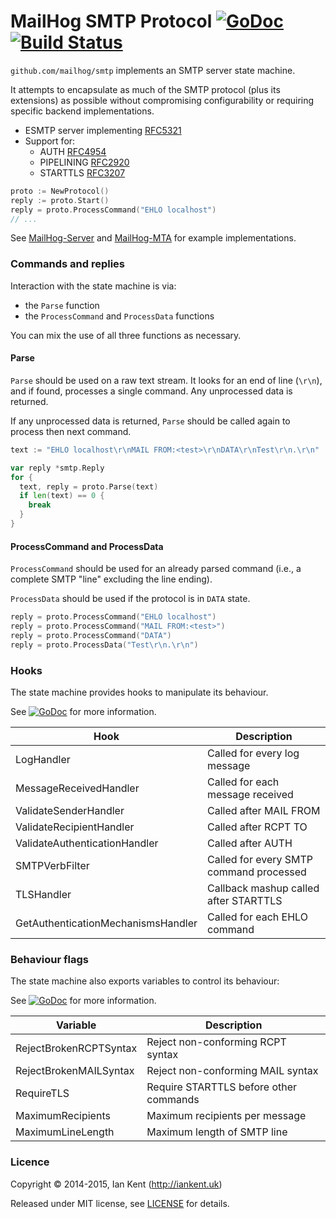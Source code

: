 MailHog SMTP Protocol [![GoDoc](https://godoc.org/github.com/mailhog/smtp?status.svg)](https://godoc.org/github.com/mailhog/smtp) [![Build Status](https://travis-ci.org/mailhog/smtp.svg?branch=master)](https://travis-ci.org/mailhog/smtp)
=========

`github.com/mailhog/smtp` implements an SMTP server state machine.

It attempts to encapsulate as much of the SMTP protocol (plus its extensions) as possible
without compromising configurability or requiring specific backend implementations.

  * ESMTP server implementing [RFC5321](http://tools.ietf.org/html/rfc5321)
  * Support for:
    * AUTH [RFC4954](http://tools.ietf.org/html/rfc4954)
    * PIPELINING [RFC2920](http://tools.ietf.org/html/rfc2920)
    * STARTTLS [RFC3207](http://tools.ietf.org/html/rfc3207)

```go
proto := NewProtocol()
reply := proto.Start()
reply = proto.ProcessCommand("EHLO localhost")
// ...
```

See [MailHog-Server](https://github.com/mailhog/MailHog-Server) and [MailHog-MTA](https://github.com/mailhog/MailHog-MTA) for example implementations.

### Commands and replies

Interaction with the state machine is via:
* the `Parse` function
* the `ProcessCommand` and `ProcessData` functions

You can mix the use of all three functions as necessary.

#### Parse

`Parse` should be used on a raw text stream. It looks for an end of line (`\r\n`), and if found, processes a single command. Any unprocessed data is returned.

If any unprocessed data is returned, `Parse` should be
called again to process then next command.

```go
text := "EHLO localhost\r\nMAIL FROM:<test>\r\nDATA\r\nTest\r\n.\r\n"

var reply *smtp.Reply
for {
  text, reply = proto.Parse(text)
  if len(text) == 0 {
    break
  }
}
```

#### ProcessCommand and ProcessData

`ProcessCommand` should be used for an already parsed command (i.e., a complete
SMTP "line" excluding the line ending).

`ProcessData` should be used if the protocol is in `DATA` state.

```go
reply = proto.ProcessCommand("EHLO localhost")
reply = proto.ProcessCommand("MAIL FROM:<test>")
reply = proto.ProcessCommand("DATA")
reply = proto.ProcessData("Test\r\n.\r\n")
```

### Hooks

The state machine provides hooks to manipulate its behaviour.

See [![GoDoc](https://godoc.org/github.com/mailhog/smtp?status.svg)](https://godoc.org/github.com/mailhog/smtp) for more information.

| Hook                               | Description
| ---------------------------------- | -----------
| LogHandler                         | Called for every log message
| MessageReceivedHandler             | Called for each message received
| ValidateSenderHandler              | Called after MAIL FROM
| ValidateRecipientHandler           | Called after RCPT TO
| ValidateAuthenticationHandler      | Called after AUTH
| SMTPVerbFilter                     | Called for every SMTP command processed
| TLSHandler                         | Callback mashup called after STARTTLS
| GetAuthenticationMechanismsHandler | Called for each EHLO command

### Behaviour flags

The state machine also exports variables to control its behaviour:

See [![GoDoc](https://godoc.org/github.com/mailhog/smtp?status.svg)](https://godoc.org/github.com/mailhog/smtp) for more information.

| Variable               | Description
| ---------------------- | -----------
| RejectBrokenRCPTSyntax | Reject non-conforming RCPT syntax
| RejectBrokenMAILSyntax | Reject non-conforming MAIL syntax
| RequireTLS             | Require STARTTLS before other commands
| MaximumRecipients      | Maximum recipients per message
| MaximumLineLength      | Maximum length of SMTP line

### Licence

Copyright ©‎ 2014-2015, Ian Kent (http://iankent.uk)

Released under MIT license, see [LICENSE](LICENSE.md) for details.
